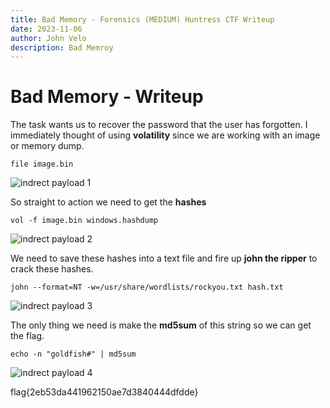 ```yaml
---
title: Bad Memory - Forensics (MEDIUM) Huntress CTF Writeup
date: 2023-11-06
author: John Velo
description: Bad Memroy
---
```


# Bad Memory - Writeup

The task wants us to recover the password that the user has forgotten. I immediately thought of using **volatility** since we are working with an image or memory dump. 

```file image.bin```

![indrect payload 1](/bad_memory/Picture1.png)

So straight to action we need to get the **hashes**

```vol -f image.bin windows.hashdump```

![indrect payload 2](/bad_memory/Picture2.png)

We need to save these hashes into a text file and fire up **john the ripper** to crack these hashes.

```john --format=NT -w=/usr/share/wordlists/rockyou.txt hash.txt```

![indrect payload 3](/bad_memory/Picture3.png)

The only thing we need is make the **md5sum** of this string so we can get the flag.

```echo -n "goldfish#" | md5sum```

![indrect payload 4](/bad_memory/Picture4.png)

flag{2eb53da441962150ae7d3840444dfdde}